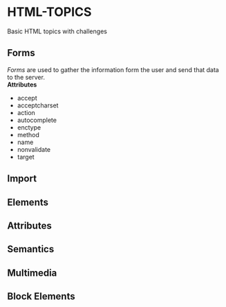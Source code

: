 # HTML-TOPICS
Basic HTML topics with challenges 
 
## Forms
  *Forms* are used to gather the information form the user and send that data to the server. <br>
 **Attributes**
  * accept
  * acceptcharset
  * action
  * autocomplete
  * enctype
  * method
  * name
  * nonvalidate
  * target 

## Import 
## Elements
## Attributes
## Semantics
## Multimedia
## Block Elements
